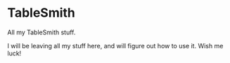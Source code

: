 # TableSmith
All my TableSmith stuff.

I will be leaving all my stuff here, and will figure out how to use it.
Wish me luck!
